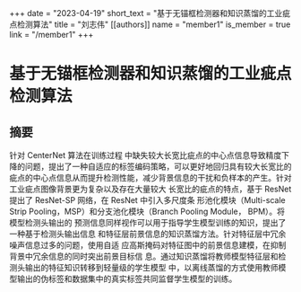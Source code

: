 +++
date = "2023-04-19"
short_text = "基于无锚框检测器和知识蒸馏的工业疵点检测算法"
title = "刘志伟"
[[authors]]
    name = "member1"
    is_member = true
    link = "/member1"
+++



# 基于无锚框检测器和知识蒸馏的工业疵点检测算法

## 摘要

针对 CenterNet 算法在训练过程 中缺失较大长宽比疵点的中心点信息导致精度下降的问题，提出了一种自适应的标签编码策略，可以更好地回归具有较大长宽比的疵点的中心点信息从而提升检测性能，减少背景信息的干扰和负样本的产生。针对工业疵点图像背景更为复杂以及存在大量较大 长宽比的疵点的特点，基于 ResNet 提出了 ResNet-SP 网络，在 ResNet 中引入多尺度条 形池化模块（Multi-scale Strip Pooling，MSP）和分支池化模块（Branch Pooling Module， BPM）。将模型检测头输出的 预测信息同样视作可以用于指导学生模型训练的知识，提出了一种基于检测头输出信息 和特征层前景信息的知识蒸馏方法。针对特征层中冗余噪声信息过多的问题，使用自适 应高斯掩码对特征图中的前景信息建模，在抑制背景中冗余信息的同时突出前景目标信 息。通过知识蒸馏将教师模型特征层和检测头输出的特征知识转移到轻量级的学生模型 中，以离线蒸馏的方式使用教师模型输出的伪标签和数据集中的真实标签共同监督学生模型的训练。
